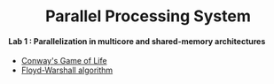 <h1 style="text-align:center;">Parallel Processing System</h1>

#### Lab 1 : Parallelization in multicore and shared-memory architectures
  * [Conway's Game of Life](https://github.com/Thapep/PPS/tree/main/Lab%201/conway)
  * [Floyd-Warshall algorithm](https://github.com/Thapep/PPS/tree/main/Lab%201/fw)
  
 
